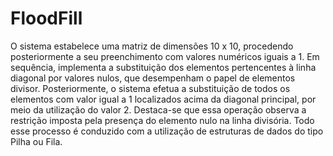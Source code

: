 # FloodFill
O sistema estabelece uma matriz de dimensões 10 x 10, procedendo posteriormente a seu preenchimento com valores numéricos iguais a 1. Em sequência, implementa a substituição dos elementos pertencentes à linha diagonal por valores nulos, que desempenham o papel de elementos divisor. Posteriormente, o sistema efetua a substituição de todos os elementos com valor igual a 1 localizados acima da diagonal principal, por meio da utilização do valor 2. Destaca-se que essa operação observa a restrição imposta pela presença do elemento nulo na linha divisória. Todo esse processo é conduzido com a utilização de estruturas de dados do tipo Pilha ou Fila.
